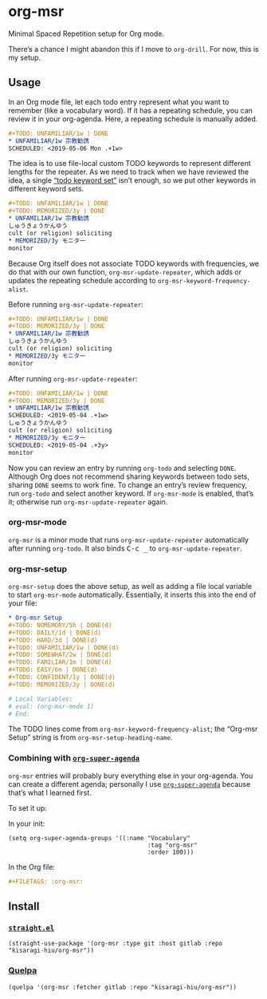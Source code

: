 # org-msr

Minimal Spaced Repetition setup for Org mode.

There’s a chance I might abandon this if I move to `org-drill`. For now, this is my setup.

## Usage

In an Org mode file, let each todo entry represent what you want to remember (like a vocabulary word). If it has a repeating schedule, you can review it in your org-agenda. Here, a repeating schedule is manually added.

```org
#+TODO: UNFAMILIAR/1w | DONE
* UNFAMILIAR/1w 宗教勧誘
SCHEDULED: <2019-05-06 Mon .+1w>
```

The idea is to use file-local custom TODO keywords to represent different lengths for the repeater. As we need to track when we have reviewed the idea, a single [“todo keyword set”](https://orgmode.org/manual/Multiple-sets-in-one-file.html#Multiple-sets-in-one-file) isn’t enough, so we put other keywords in different keyword sets.

```org
#+TODO: UNFAMILIAR/1w | DONE
#+TODO: MEMORIZED/3y | DONE
* UNFAMILIAR/1w 宗教勧誘
しゅうきょうかんゆう
cult (or religion) soliciting
* MEMORIZED/3y モニター
monitor
```

Because Org itself does not associate TODO keywords with frequencies, we do that with our own function, `org-msr-update-repeater`, which adds or updates the repeating schedule according to `org-msr-keyword-frequency-alist`.

Before running `org-msr-update-repeater`:
```org
#+TODO: UNFAMILIAR/1w | DONE
#+TODO: MEMORIZED/3y | DONE
* UNFAMILIAR/1w 宗教勧誘
しゅうきょうかんゆう
cult (or religion) soliciting
* MEMORIZED/3y モニター
monitor
```

After running `org-msr-update-repeater`:
```org
#+TODO: UNFAMILIAR/1w | DONE
#+TODO: MEMORIZED/3y | DONE
* UNFAMILIAR/1w 宗教勧誘
SCHEDULED: <2019-05-04 .+1w>
しゅうきょうかんゆう
cult (or religion) soliciting
* MEMORIZED/3y モニター
SCHEDULED: <2019-05-04 .+3y>
monitor
```

Now you can review an entry by running `org-todo` and selecting `DONE`. Although Org does not recommend sharing keywords between todo sets, sharing `DONE` seems to work fine. To change an entry’s review frequency, run `org-todo` and select another keyword. If `org-msr-mode` is enabled, that’s it; otherwise run `org-msr-update-repeater` again.

### org-msr-mode

`org-msr` is a minor mode that runs `org-msr-update-repeater` automatically after running `org-todo`. It also binds <kbd>C-c _</kbd> to `org-msr-update-repeater`.

### org-msr-setup

`org-msr-setup` does the above setup, as well as adding a file local variable to start `org-msr-mode` automatically. Essentially, it inserts this into the end of your file:

```org
* Org-msr Setup
#+TODO: NOMEMORY/5h | DONE(d)
#+TODO: DAILY/1d | DONE(d)
#+TODO: HARD/3d | DONE(d)
#+TODO: UNFAMILIAR/1w | DONE(d)
#+TODO: SOMEWHAT/2w | DONE(d)
#+TODO: FAMILIAR/1m | DONE(d)
#+TODO: EASY/6m | DONE(d)
#+TODO: CONFIDENT/1y | DONE(d)
#+TODO: MEMORIZED/3y | DONE(d)

# Local Variables:
# eval: (org-msr-mode 1)
# End:
```

The TODO lines come from `org-msr-keyword-frequency-alist`; the “Org-msr Setup” string is from `org-msr-setup-heading-name`.

### Combining with [`org-super-agenda`](https://github.com/alphapapa/org-super-agenda)

`org-msr` entries will probably bury everything else in your org-agenda. You can create a different agenda; personally I use [`org-super-agenda`](https://github.com/alphapapa/org-super-agenda) because that’s what I learned first.

To set it up:

In your init:
```emacs-lisp
(setq org-super-agenda-groups '((:name "Vocabulary"
                                       :tag "org-msr"
                                       :order 100)))
```

In the Org file:
```org
#+FILETAGS: :org-msr:
```

## Install

### [`straight.el`](https://github.com/raxod502/straight.el)

```elisp
(straight-use-package '(org-msr :type git :host gitlab :repo "kisaragi-hiu/org-msr"))
```

### [Quelpa](https://framagit.org/steckerhalter/quelpa)

```elisp
(quelpa '(org-msr :fetcher gitlab :repo "kisaragi-hiu/org-msr"))
```
